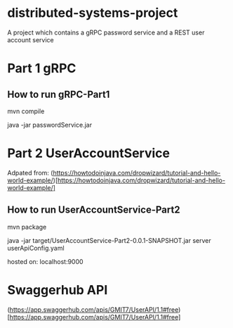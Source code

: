 # distributed-systems-project
A project which contains a gRPC password service and a REST user account service

# Part 1 gRPC
## How to run gRPC-Part1
mvn compile  

java -jar passwordService.jar

# Part 2 UserAccountService
Adpated from: (https://howtodoinjava.com/dropwizard/tutorial-and-hello-world-example/)[https://howtodoinjava.com/dropwizard/tutorial-and-hello-world-example/]

## How to run UserAccountService-Part2
mvn package  

java -jar target/UserAccountService-Part2-0.0.1-SNAPSHOT.jar server userApiConfig.yaml  

hosted on: localhost:9000

# Swaggerhub API
(https://app.swaggerhub.com/apis/GMIT7/UserAPI/1.1#free)[https://app.swaggerhub.com/apis/GMIT7/UserAPI/1.1#free]
